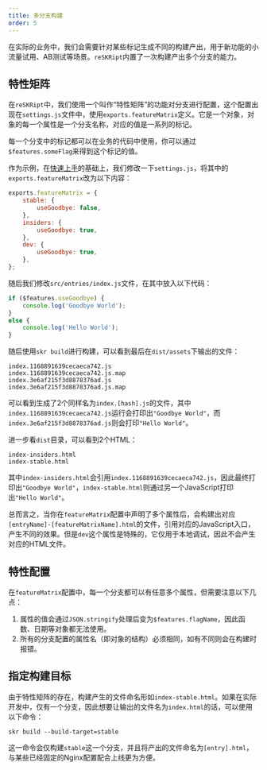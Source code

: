 ```yaml
---
title: 多分支构建
order: 5
---
```


在实际的业务中，我们会需要针对某些标记生成不同的构建产出，用于新功能的小流量试用、AB测试等场景。`reSKRipt`内置了一次构建产出多个分支的能力。

## 特性矩阵

在`reSKRipt`中，我们使用一个叫作“特性矩阵”的功能对分支进行配置，这个配置出现在`settings.js`文件中，使用`exports.featureMatrix`定义。它是一个对象，对象的每一个属性是一个分支名称，对应的值是一系列的标记。

每一个分支中的标记都可以在业务的代码中使用，你可以通过`$features.someFlag`来得到这个标记的值。

作为示例，在[快速上手](about-entry.md)的基础上，我们修改一下`settings.js`，将其中的`exports.featureMatrix`改为以下内容：

```javascript
exports.featureMatrix = {
    stable: {
        useGoodbye: false,
    },
    insiders: {
        useGoodbye: true,
    },
    dev: {
        useGoodbye: true,
    },
};
```

随后我们修改`src/entries/index.js`文件，在其中放入以下代码：

```javascript
if ($features.useGoodbye) {
    console.log('Goodbye World');
}
else {
    console.log('Hello World');
}
```

随后使用`skr build`进行构建，可以看到最后在`dist/assets`下输出的文件：

```text
index.1168891639cecaeca742.js
index.1168891639cecaeca742.js.map
index.3e6af215f3d8878376ad.js
index.3e6af215f3d8878376ad.js.map
```

可以看到生成了2个同样名为`index.[hash].js`的文件，其中`index.1168891639cecaeca742.js`运行会打印出`"Goodbye World"`，而`index.3e6af215f3d8878376ad.js`则会打印`"Hello World"`。

进一步看`dist`目录，可以看到2个HTML：

```text
index-insiders.html
index-stable.html
```

其中`index-insiders.html`会引用`index.1168891639cecaeca742.js`，因此最终打印出`"Goodbye World"`，`index-stable.html`则通过另一个JavaScript打印出`"Hello World"`。

总而言之，当你在`featureMatrix`配置中声明了多个属性后，会构建出对应`[entryName]-[featureMatrixName].html`的文件，引用对应的JavaScript入口，产生不同的效果。但是`dev`这个属性是特殊的，它仅用于本地调试，因此不会产生对应的HTML文件。

## 特性配置

在`featureMatrix`配置中，每一个分支都可以有任意多个属性，但需要注意以下几点：

1. 属性的值会通过`JSON.stringify`处理后变为`$features.flagName`，因此函数、日期等对象都无法使用。
2. 所有的分支配置的属性名（即对象的结构）必须相同，如有不同则会在构建时报错。

## 指定构建目标

由于特性矩阵的存在，构建产生的文件命名形如`index-stable.html`。如果在实际开发中，仅有一个分支，因此想要让输出的文件名为`index.html`的话，可以使用以下命令：

```shell
skr build --build-target=stable
```

这一命令会仅构建`stable`这一个分支，并且将产出的文件命名为`[entry].html`，与某些已经固定的Nginx配置配合上线更为方便。
